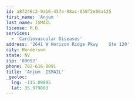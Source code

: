 ```yaml
---
id: a87246c2-9ab6-457e-98ac-050f2e06a125
first_name: 'Anjum '
last_name: ISMAIL
license: M.D.
services:
  - 'Cardiovascular Diseases'
address: '2641 W Horizon Ridge Pkwy    Ste 120'
city: Henderson
state: NV
zip: '89052'
phone: 702-616-0091
title: 'Anjum  ISMAIL'
_geoloc:
  lng: -115.09895
  lat: 35.979863
---
```

